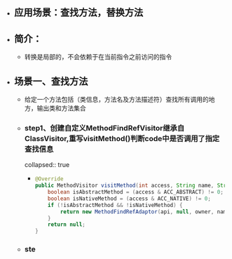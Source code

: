 - ## 应用场景：查找方法，替换方法
- ## 简介：
	- 转换是局部的，不会依赖于在当前指令之前访问的指令
- ## 场景一、查找方法
	- 给定一个方法包括（类信息，方法名及方法描述符）查找所有调用的地方，输出类和方法集合
	- ### step1、创建自定义MethodFindRefVisitor继承自ClassVisitor,重写visitMethod()判断code中是否调用了指定查找信息
	  collapsed:: true
		- ```java
		  @Override
		  public MethodVisitor visitMethod(int access, String name, String descriptor, String signature, String[] exceptions) {
		      boolean isAbstractMethod = (access & ACC_ABSTRACT) != 0;
		      boolean isNativeMethod = (access & ACC_NATIVE) != 0;
		      if (!isAbstractMethod && !isNativeMethod) {
		          return new MethodFindRefAdaptor(api, null, owner, name, descriptor);
		      }
		      return null;
		  }
		  ```
	- ### ste